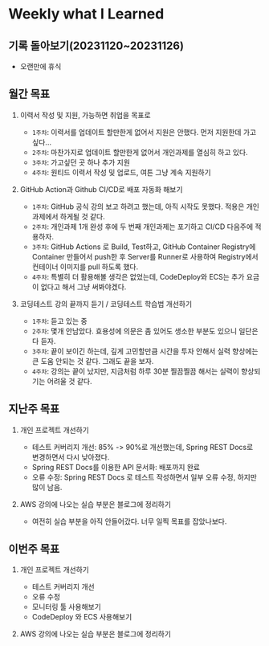 # Weekly what I Learned

## 기록 돌아보기(20231120~20231126)

- 오랜만에 휴식

## 월간 목표

1. 이력서 작성 및 지원, 가능하면 취업을 목표로
  
   - `1주차`: 이력서를 업데이트 할만한게 없어서 지원은 안했다. 먼저 지원한데 가고싶다...
   - `2주차`: 마찬가지로 업데이트 할만한게 없어서 개인과제를 열심히 하고 있다.
   - `3주차`: 가고싶던 곳 하나 추가 지원
   - `4주차`: 원티드 이력서 작성 및 업로드, 여튼 그냥 계속 지원하기

2. GitHub Action과 Github CI/CD로 배포 자동화 해보기

   - `1주차`: GitHub 공식 강의 보고 하려고 했는데, 아직 시작도 못했다. 적용은 개인과제에서 하게될 것 같다.
   - `2주차`: 개인과제 1개 완성 후에 두 번째 개인과제는 포기하고 CI/CD 다음주에 적용하자.
   - `3주차`: GitHub Actions 로 Build, Test하고, GitHub Container Registry에 Container 만들어서 push한 후 Server를 Runner로 사용하여 Registry에서 컨테이너 이미지를 pull 하도록 했다.
   - `4주차`: 특별히 더 활용해볼 생각은 없었는데, CodeDeploy와 ECS는 추가 요금이 없다고 해서 그냥 써봐야겠다.

3. 코딩테스트 강의 끝까지 듣기 / 코딩테스트 학습법 개선하기

   - `1주차`: 듣고 있는 중
   - `2주차`: 몇개 안남았다. 효용성에 의문은 좀 있어도 생소한 부분도 있으니 일단은 다 듣자.
   - `3주차`: 끝이 보이긴 하는데, 깊게 고민할만큼 시간을 투자 안해서 실력 향상에는 큰 도움 안되는 것 같다. 그래도 끝을 보자.
   - `4주차`: 강의는 끝이 났지만, 지금처럼 하루 30분 찔끔찔끔 해서는 실력이 향상되기는 어려울 것 같다.

## 지난주 목표

1. 개인 프로젝트 개선하기
  
   - 테스트 커버리지 개선: 85% -> 90%로 개선했는데, Spring REST Docs로 변경하면서 다시 낮아졌다.
   - Spring REST Docs를 이용한 API 문서화: 배포까지 완료
   - 오류 수정: Spring REST Docs 로 테스트 작성하면서 일부 오류 수정, 하지만 많이 남음.

2. AWS 강의에 나오는 실습 부분은 블로그에 정리하기

   - 여전히 실습 부분을 아직 안들어갔다. 너무 일찍 목표를 잡았나보다.

## 이번주 목표

1. 개인 프로젝트 개선하기
  
   - 테스트 커버리지 개선
   - 오류 수정
   - 모니터링 툴 사용해보기
   - CodeDeploy 와 ECS 사용해보기

2. AWS 강의에 나오는 실습 부분은 블로그에 정리하기
